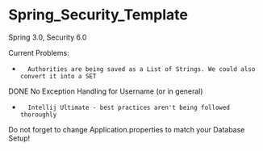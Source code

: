 # Spring_Security_Template
Spring 3.0, Security 6.0

Current Problems: 
  +       Authorities are being saved as a List of Strings. We could also convert it into a SET
  DONE    No Exception Handling for Username (or in general)
  +       Intellij Ultimate - best practices aren't being followed thoroughly 

Do not forget to change Application.properties to match your Database Setup!


